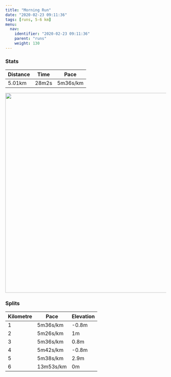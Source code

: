 ```yaml
---
title: "Morning Run"
date: "2020-02-23 09:11:36"
tags: [runs, 5-6 km]
menu:
  nav:
    identifier: "2020-02-23 09:11:36"
    parent: "runs"
    weight: 130
---
```


### Stats

| Distance | Time | Pace |
|----------|------|------|
|5.01km|28m2s|5m36s/km|

<img src='https://maps.googleapis.com/maps/api/staticmap?maptype=terrain&path=enc:urkeI|twLFILB\R^\ZNt@FPCd@PVC|@YPQRRX^XVVDH?FGAEE?g@l@S`@IXIr@?ZBPp@v@DNNp@B\EbAb@l@?f@FZPRHZEb@f@tBb@PVPKt@[t@@\D^f@\ZZNXTx@?^F^?`@F\jAh@NP\@RKLZNPFl@Xb@E^Zl@DfALRTJ@\Ij@A^Hb@^j@JVKr@Oj@@\TXl@vATb@r@hBhAfC\j@j@p@hAfAXNH@FGNEV?j@HH?RFd@Zj@p@JPj@lBh@pAjAfBh@n@`AdBBNJXXPXr@PPb@r@r@bB~@~C\pAZ`AVjAN|@Pn@z@pFZpCf@rDzBbS?h@CDMHE@CAKw@IgADFPv@L~@Dt@Db@AXCNAb@LrCCh@@hANjCErCKrA?bBBj@Hx@?j@IrAMWJiCCc@Ba@GgACqCDeA?aADwA?w@MoA?YNiA@]Ec@QaAEg@AWGe@Ag@MgAHXL~AF@HEFK?MSiAe@uD[gBUuBUmA[mCKi@g@eDYmCQy@QyASiAg@kC]qAUo@g@iBQc@Y_AYy@q@iCKQa@]_AmAgAyAw@qAu@cBw@_Ce@w@MMSMYC_@@q@CUQCGG_@EK@m@A]@a@Ea@HaAE}@CuAFw@Hg@OqAAaAWiBM]MAYRKAa@y@MIG[&key=AIzaSyBPVQ_iynBzLujdhfLzy8Z-5zczbktE55k&size=800x800&scale=2&markers=color:yellow|label:S|53.47643,-2.25631&markers=color:green|label:F|53.47042000000002,-2.2648400000000017' width='625' />

### Splits

| Kilometre | Pace | Elevation |
|------|------|-----------|
|1|5m36s/km|-0.8m|
|2|5m26s/km|1m|
|3|5m36s/km|0.8m|
|4|5m42s/km|-0.8m|
|5|5m38s/km|2.9m|
|6|13m53s/km|0m|
